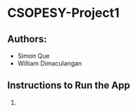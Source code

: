 # CSOPESY-Project1
## Authors:
- Simon Que 
- William Dimaculangan

## Instructions to Run the App
1. 
